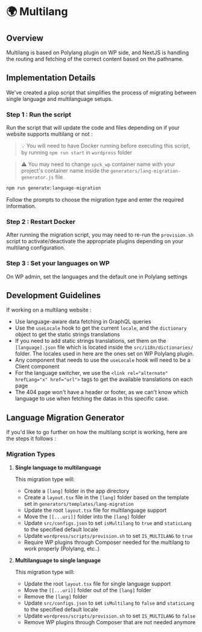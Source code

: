 # 🌍 Multilang

## Overview

Multilang is based on Polylang plugin on WP side, and NextJS is handling the routing and fetching of the correct content based on the pathname.

## Implementation Details

We've created a plop script that simplifies the process of migrating between single language and multilanguage setups.

### Step 1 : Run the script

Run the script that will update the code and files depending on if your website supports multilang or not :

> 💡 You will need to have Docker running before executing this script, by running `npm run start` in `wordpress` folder

> ⚠ You may need to change `spck_wp` container name with your project's container name inside the `generators/lang-migration-generator.js` file.

```bash
npm run generate:language-migration
```

Follow the prompts to choose the migration type and enter the required information.

### Step 2 : Restart Docker

After running the migration script, you may need to re-run the `provision.sh` script to activate/deactivate the appropriate plugins depending on your multilang configuration.

### Step 3 : Set your languages on WP

On WP admin, set the languages and the default one in Polylang settings

## Development Guidelines

If working on a multilang website :

-   Use language-aware data fetching in GraphQL queries
-   Use the `useLocale` hook to get the current `locale`, and the `dictionary` object to get the static strings translations
-   If you need to add static strings translations, set them on the `[language].json` file which is located inside the `src/i18n/dictionaries/` folder. The locales used in here are the ones set on WP Polylang plugin.
-   Any component that needs to use the `useLocale` hook will need to be a Client component
-   For the language switcher, we use the `<link rel="alternate" hrefLang="x" href="url">` tags to get the available translations on each page
-   The 404 page won't have a header or footer, as we can't know which language to use when fetching the datas in this specific case.

## Language Migration Generator

If you'd like to go further on how the multilang script is working, here are the steps it follows :

### Migration Types

1. **Single language to multilanguage**

    This migration type will:

    - Create a `[lang]` folder in the app directory
    - Create a `layout.tsx` file in the `[lang]` folder based on the template set in `generators/templates/lang-migration`
    - Update the root `layout.tsx` file for multilanguage support
    - Move the `[[...uri]]` folder into the `[lang]` folder
    - Update `src/configs.json` to set `isMultilang` to `true` and `staticLang` to the specified default locale
    - Update `wordpress/scripts/provision.sh` to set `IS_MULTILANG` to `true`
    - Require WP plugins through Composer needed for the multilang to work properly (Polylang, etc..)

2. **Multilanguage to single language**

    This migration type will:

    - Update the root `layout.tsx` file for single language support
    - Move the `[[...uri]]` folder out of the `[lang]` folder
    - Remove the `[lang]` folder
    - Update `src/configs.json` to set `isMultilang` to `false` and `staticLang` to the specified default locale
    - Update `wordpress/scripts/provision.sh` to set `IS_MULTILANG` to `false`
    - Remove WP plugins through Composer that are not needed anymore
